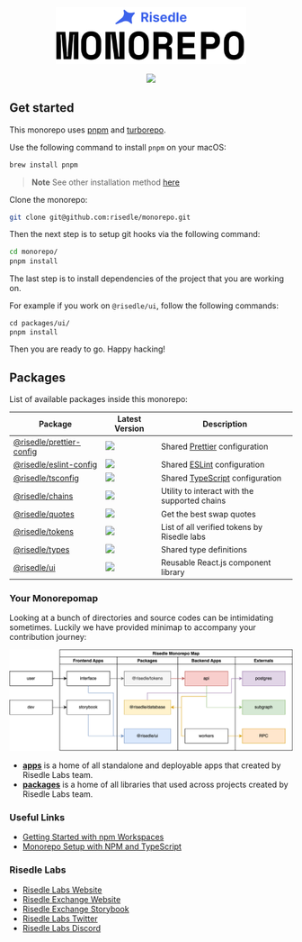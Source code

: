 <p align="center">
  <img width="340" alt="Risedle Labs Monorepo logo" src="./risedle-monorepo.png">
</p>

<p align="center">
  <a aria-label="Risedle Website" href="https://risedle.com">
    <img src="https://badgen.net/badge/icon/Made%20By%20Risedle%20Labs?label&color=black&labelColor=black">
  </a>
</p>

## Get started

This monorepo uses [pnpm](https://pnpm.io/) and
[turborepo](https://turborepo.org/).

Use the following command to install `pnpm` on your macOS:

```sh
brew install pnpm
```

> **Note** See other installation method [here](https://pnpm.io/installation)

Clone the monorepo:

```sh
git clone git@github.com:risedle/monorepo.git
```

Then the next step is to setup git hooks via the following command:

```sh
cd monorepo/
pnpm install
```

The last step is to install dependencies of the project that you are working
on.

For example if you work on `@risedle/ui`, follow the following commands:

```
cd packages/ui/
pnpm install
```

Then you are ready to go. Happy hacking!

## Packages

List of available packages inside this monorepo:

| Package                                                | Latest Version                                                                                                                                                    | Description                                                       |
| ------------------------------------------------------ | ----------------------------------------------------------------------------------------------------------------------------------------------------------------- | ----------------------------------------------------------------- |
| [@risedle/prettier-config](./packages/prettier-config) | <a href="https://www.npmjs.com/package/@risedle/prettier-config"> <img src="https://badgen.net/npm/v/@risedle/prettier-config?color=black&labelColor=black"> </a> | Shared [Prettier](https://prettier.io) configuration              |
| [@risedle/eslint-config](./packages/eslint-config)     | <a href="https://www.npmjs.com/package/@risedle/eslint-config"> <img src="https://badgen.net/npm/v/@risedle/eslint-config?color=black&labelColor=black"> </a>     | Shared [ESLint](https://eslint.org) configuration                 |
| [@risedle/tsconfig](./packages/tsconfig)               | <a href="https://www.npmjs.com/package/@risedle/tsconfig"> <img src="https://badgen.net/npm/v/@risedle/tsconfig?color=black&labelColor=black"> </a>               | Shared [TypeScript](https://www.typescriptlang.org) configuration |
| [@risedle/chains](./packages/chains)                   | <a href="https://www.npmjs.com/package/@risedle/chains"> <img src="https://badgen.net/npm/v/@risedle/chains?color=black&labelColor=black"> </a>                   | Utility to interact with the supported chains                     |
| [@risedle/quotes](./packages/quotes)                   | <a href="https://www.npmjs.com/package/@risedle/quotes"> <img src="https://badgen.net/npm/v/@risedle/quotes?color=black&labelColor=black"> </a>                   | Get the best swap quotes                                          |
| [@risedle/tokens](./packages/tokens)                   | <a href="https://www.npmjs.com/package/@risedle/tokens"> <img src="https://badgen.net/npm/v/@risedle/tokens?color=black&labelColor=black"> </a>                   | List of all verified tokens by Risedle labs                       |
| [@risedle/types](./packages/types)                     | <a href="https://www.npmjs.com/package/@risedle/types"> <img src="https://badgen.net/npm/v/@risedle/types?color=black&labelColor=black"> </a>                     | Shared type definitions                                           |
| [@risedle/ui](./packages/ui)                           | <a href="https://www.npmjs.com/package/@risedle/ui"> <img src="https://badgen.net/npm/v/@risedle/ui?color=black&labelColor=black"> </a>                           | Reusable React.js component library                               |

### Your Monorepomap

Looking at a bunch of directories and source codes can be intimidating
sometimes. Luckily we have provided minimap to accompany your contribution
journey:

![Risedle Labs Monorepomap](./map.png)

-   **[apps](./apps)** is a home of all standalone and deployable apps that
    created by Risedle Labs team.
-   **[packages](./packages)** is a home of all libraries that used across
    projects created by Risedle Labs team.

### Useful Links

-   [Getting Started with npm Workspaces](https://ruanmartinelli.com/posts/npm-7-workspaces-1)
-   [Monorepo Setup with NPM and TypeScript](https://javascript.plainenglish.io/monorepo-setup-with-npm-and-typescript-90b329ba7275)

### Risedle Labs

-   [Risedle Labs Website](https://risedle.com)
-   [Risedle Exchange Website](https://risedle.exchange)
-   [Risedle Exchange Storybook](https://storybook.risedle.exchange)
-   [Risedle Labs Twitter](https://twitter.com/risedle)
-   [Risedle Labs Discord](https://discord.com/invite/YCSCd97SXj)
